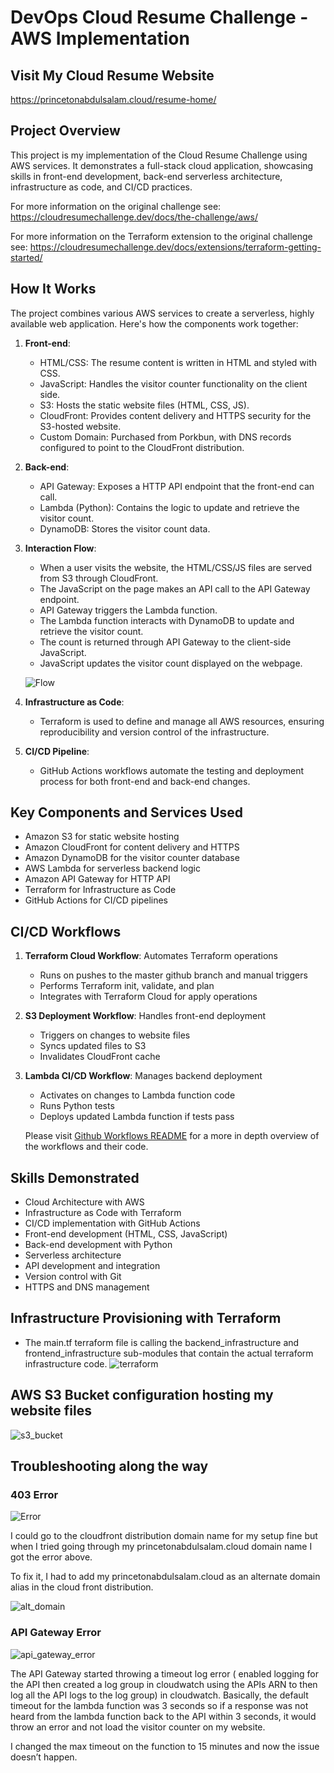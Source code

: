 # DevOps Cloud Resume Challenge - AWS Implementation

## Visit My Cloud Resume Website
https://princetonabdulsalam.cloud/resume-home/

## Project Overview
This project is my implementation of the Cloud Resume Challenge using AWS services. It demonstrates a full-stack cloud application, showcasing skills in front-end development, back-end serverless architecture, infrastructure as code, and CI/CD practices.

For more information on the original challenge see:
https://cloudresumechallenge.dev/docs/the-challenge/aws/

For more information on the Terraform extension to the original challenge see: https://cloudresumechallenge.dev/docs/extensions/terraform-getting-started/

## How It Works
The project combines various AWS services to create a serverless, highly available web application. Here's how the components work together:

1. **Front-end**:
   - HTML/CSS: The resume content is written in HTML and styled with CSS.
   - JavaScript: Handles the visitor counter functionality on the client side.
   - S3: Hosts the static website files (HTML, CSS, JS).
   - CloudFront: Provides content delivery and HTTPS security for the S3-hosted website.
   - Custom Domain: Purchased from Porkbun, with DNS records configured to point to the CloudFront distribution.


2. **Back-end**:
   - API Gateway: Exposes a HTTP API endpoint that the front-end can call.
   - Lambda (Python): Contains the logic to update and retrieve the visitor count.
   - DynamoDB: Stores the visitor count data.

3. **Interaction Flow**:
   - When a user visits the website, the HTML/CSS/JS files are served from S3 through CloudFront.
   - The JavaScript on the page makes an API call to the API Gateway endpoint.
   - API Gateway triggers the Lambda function.
   - The Lambda function interacts with DynamoDB to update and retrieve the visitor count.
   - The count is returned through API Gateway to the client-side JavaScript.
   - JavaScript updates the visitor count displayed on the webpage.

   ![Flow](https://github.com/Princeton45/DevOps-Cloud-Resume-Challenge/blob/master/images/image%20(1).png)

4. **Infrastructure as Code**:
   - Terraform is used to define and manage all AWS resources, ensuring reproducibility and version control of the infrastructure.

5. **CI/CD Pipeline**:
   - GitHub Actions workflows automate the testing and deployment process for both front-end and back-end changes.

## Key Components and Services Used
- Amazon S3 for static website hosting
- Amazon CloudFront for content delivery and HTTPS
- Amazon DynamoDB for the visitor counter database
- AWS Lambda for serverless backend logic
- Amazon API Gateway for HTTP API
- Terraform for Infrastructure as Code
- GitHub Actions for CI/CD pipelines

## CI/CD Workflows
1. **Terraform Cloud Workflow**: Automates Terraform operations
   - Runs on pushes to the master github branch and manual triggers
   - Performs Terraform init, validate, and plan
   - Integrates with Terraform Cloud for apply operations

2. **S3 Deployment Workflow**: Handles front-end deployment
   - Triggers on changes to website files
   - Syncs updated files to S3
   - Invalidates CloudFront cache

3. **Lambda CI/CD Workflow**: Manages backend deployment
   - Activates on changes to Lambda function code
   - Runs Python tests
   - Deploys updated Lambda function if tests pass

   Please visit [Github Workflows README](https://github.com/Princeton45/DevOps-Cloud-Resume-Challenge/tree/master/.github/workflows) for a more in depth overview of the workflows and their code.

## Skills Demonstrated
- Cloud Architecture with AWS
- Infrastructure as Code with Terraform
- CI/CD implementation with GitHub Actions
- Front-end development (HTML, CSS, JavaScript)
- Back-end development with Python
- Serverless architecture
- API development and integration
- Version control with Git
- HTTPS and DNS management




## Infrastructure Provisioning with Terraform

- The main.tf terraform file is calling the backend_infrastructure and frontend_infrastructure sub-modules that contain the actual terraform infrastructure code.
![terraform](https://github.com/Princeton45/DevOps-Cloud-Resume-Challenge/blob/master/images/terraform_image.png)

## AWS S3 Bucket configuration hosting my website files

![s3_bucket](https://github.com/Princeton45/DevOps-Cloud-Resume-Challenge/blob/master/images/s3bucket.png)

## Troubleshooting along the way

### 403 Error
![Error](https://github.com/Princeton45/DevOps-Cloud-Resume-Challenge/blob/master/images/403_error.png)

I could go to the cloudfront distribution domain name for my setup fine but when I tried going through my princetonabdulsalam.cloud domain name I got the error above.

To fix it, I had to add my princetonabdulsalam.cloud as an alternate domain alias in the cloud front distribution.

![alt_domain](https://github.com/Princeton45/DevOps-Cloud-Resume-Challenge/blob/master/images/alt_domain.png)

### API Gateway Error

![api_gateway_error](https://github.com/Princeton45/DevOps-Cloud-Resume-Challenge/blob/master/images/api_gateway_error.png)

The API Gateway started throwing a timeout log error ( enabled logging for the API then created a log group in cloudwatch using the APIs ARN to then log all the API logs to the log group) in cloudwatch. Basically, the default timeout for the lambda function was 3 seconds so if a response was not heard from the lambda function back to the API within 3 seconds, it would throw an error and not load the visitor counter on my website.

I changed the max timeout on the function to 15 minutes and now the issue doesn’t happen.